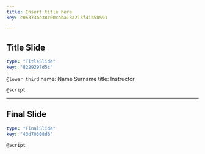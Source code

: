 ```yaml
---
title: Insert title here
key: c05373be38c00caba13a213f41b58591

---
```

## Title Slide
  
```yaml
type: "TitleSlide"
key: "8229297d5c"
```


`@lower_third`
name: Name Surname
title: Instructor


`@script`



---
## Final Slide
  
```yaml
type: "FinalSlide"
key: "43d70308d6"
```


`@script`


